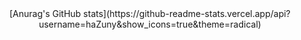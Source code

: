 <center>[Anurag's GitHub stats](https://github-readme-stats.vercel.app/api?username=haZuny&show_icons=true&theme=radical)</center>
